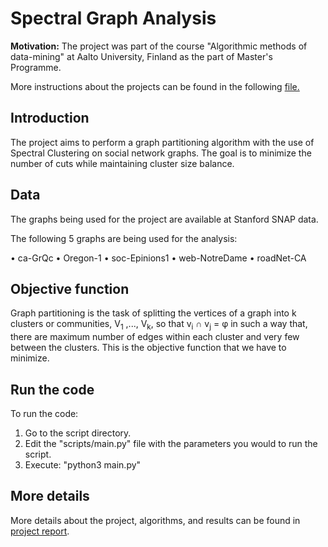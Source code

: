 # Spectral Graph Analysis

<b>Motivation:</b> The project was part of the course "Algorithmic methods of data-mining" at Aalto University, Finland as the part of Master's Programme.

More instructions about the projects can be found in the following <a href="Project_Instructions.pdf">file.</a>

## Introduction

The project aims to perform a graph partitioning algorithm with the use of Spectral Clustering on social network graphs. The goal is to minimize the number of cuts while maintaining cluster size balance.

## Data

The graphs being used for the project are available at Stanford SNAP data.

The following 5 graphs are being used for the analysis:

• ca-GrQc
• Oregon-1
• soc-Epinions1
• web-NotreDame
• roadNet-CA

## Objective function
Graph partitioning is the task of splitting the vertices of a graph into k clusters or communities, V<sub>1</sub> ,..., V<sub>k</sub>, so that v<sub>i</sub> ∩ v<sub>j</sub> = φ in such a way that, there are maximum number of edges within each cluster and very few between the clusters. This is the objective function that we have to minimize.

## Run the code
To run the code:

1. Go to the script directory.
2. Edit the "scripts/main.py" file with the parameters you would to run the script.
3. Execute: "python3 main.py"

## More details

More details about the project, algorithms, and results can be found in <a href="Project_Report.pdf">project report</a>.
